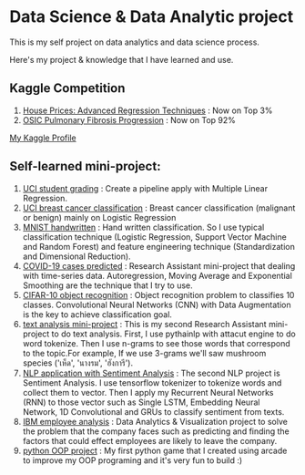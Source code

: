 # Data Science & Data Analytic project
This is my self project on data analytics and data science process.

Here's my project & knowledge that I have learned and use.
## Kaggle Competition 
1. [House Prices: Advanced Regression Techniques](https://github.com/pasithbas159/DS_project/blob/master/Kaggle_project/house-prices-advanced-regression-techniques/House_Prices.ipynb) : Now on Top 3%
2. [OSIC Pulmonary Fibrosis Progression](https://www.kaggle.com/binman159/osic-lung) : Now on Top 92%

  [My Kaggle Profile](https://www.kaggle.com/binman159)

## Self-learned mini-project: 
1. [UCI student grading](UCI_spyder.py) : Create a pipeline apply with Multiple Linear Regression.
2. [UCI breast cancer classification](https://github.com/pasithbas159/DS_project/blob/master/Breast%20cancer.ipynb) : Breast cancer classification (malignant or benign) mainly on Logistic Regression
3. [MNIST handwritten](MNIST_dataset.ipynb) : Hand written classification. So I use typical classification technique (Logistic Regression, Support Vector Machine and Random Forest) and feature engineering technique (Standardization and Dimensional Reduction).
4. [COVID-19 cases predicted](corona_cases/corona_cases_predicted.ipynb) : Research Assistant mini-project that dealing with time-series data. Autoregression, Moving Average and Exponential Smoothing are the technique that I try to use.
5. [CIFAR-10 object recognition](CNN_cifar10.ipynb) : Object recognition problem to classifies 10 classes. Convolutional Neural Networks (CNN) with Data Augmentation is the key to achieve classification goal.
6. [text analysis mini-project](Mushroom_extract.ipynb) : This is my second Research Assistant mini-project to do text analysis. First, I use pythainlp with attacut engine to do word tokenize. Then I use n-grams to see those words that correspond to the topic.For example, If we use 3-grams we'll saw mushroom species ('เห็ด', 'นางรม', 'ฮังการี').
7. [NLP application with Sentiment Analysis](https://github.com/pasithbas159/DS_project/blob/master/NLP%20Project/Sentiment_Analysis.ipynb) : The second NLP project is Sentiment Analysis. I use tensorflow tokenizer to tokenize words and collect them to vector. Then I apply my Recurrent Neural Networks (RNN) to those vector such as Single LSTM, Embedding Neural Network, 1D Convolutional and GRUs to classify sentiment from texts.
8. [IBM employee analysis](IBM_employee_analysis) : Data Analytics & Visualization project to solve the problem that the company faces such as predicting and finding the factors that could effect employees are likely to leave the company.
9. [python OOP project](arcade_game_project) : My first python game that I created using arcade to improve my OOP programing and it's very fun to build :)
